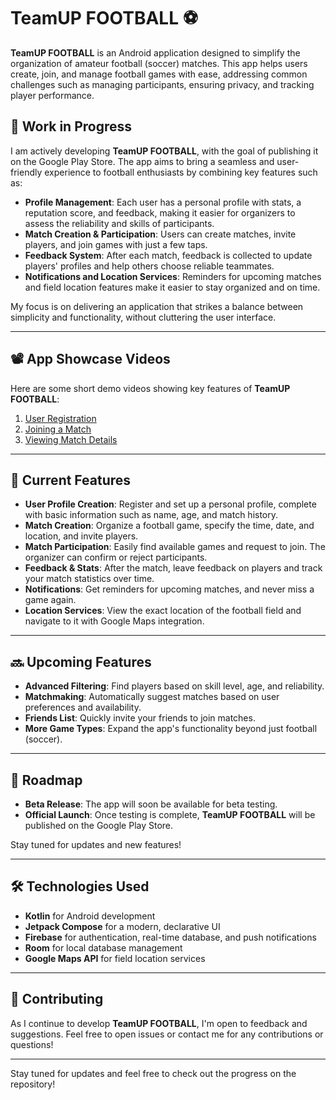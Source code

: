 # **TeamUP FOOTBALL** ⚽

**TeamUP FOOTBALL** is an Android application designed to simplify the organization of amateur football (soccer) matches. This app helps users create, join, and manage football games with ease, addressing common challenges such as managing participants, ensuring privacy, and tracking player performance.

## 🚀 **Work in Progress**

I am actively developing **TeamUP FOOTBALL**, with the goal of publishing it on the Google Play Store. The app aims to bring a seamless and user-friendly experience to football enthusiasts by combining key features such as:

- **Profile Management**: Each user has a personal profile with stats, a reputation score, and feedback, making it easier for organizers to assess the reliability and skills of participants.
- **Match Creation & Participation**: Users can create matches, invite players, and join games with just a few taps.
- **Feedback System**: After each match, feedback is collected to update players' profiles and help others choose reliable teammates.
- **Notifications and Location Services**: Reminders for upcoming matches and field location features make it easier to stay organized and on time.

My focus is on delivering an application that strikes a balance between simplicity and functionality, without cluttering the user interface.

---

## 📽️ **App Showcase Videos**

Here are some short demo videos showing key features of **TeamUP FOOTBALL**:

1. [User Registration](./media/1.mp4)
2. [Joining a Match](./media/2.mp4)
3. [Viewing Match Details](./media/3.mp4)

---

## 🔨 **Current Features**

- **User Profile Creation**: Register and set up a personal profile, complete with basic information such as name, age, and match history.
- **Match Creation**: Organize a football game, specify the time, date, and location, and invite players.
- **Match Participation**: Easily find available games and request to join. The organizer can confirm or reject participants.
- **Feedback & Stats**: After the match, leave feedback on players and track your match statistics over time.
- **Notifications**: Get reminders for upcoming matches, and never miss a game again.
- **Location Services**: View the exact location of the football field and navigate to it with Google Maps integration.

---

## 🔜 **Upcoming Features**

- **Advanced Filtering**: Find players based on skill level, age, and reliability.
- **Matchmaking**: Automatically suggest matches based on user preferences and availability.
- **Friends List**: Quickly invite your friends to join matches.
- **More Game Types**: Expand the app's functionality beyond just football (soccer).

---

## 📅 **Roadmap**

- **Beta Release**: The app will soon be available for beta testing.
- **Official Launch**: Once testing is complete, **TeamUP FOOTBALL** will be published on the Google Play Store.

Stay tuned for updates and new features!

---

## 🛠️ **Technologies Used**

- **Kotlin** for Android development
- **Jetpack Compose** for a modern, declarative UI
- **Firebase** for authentication, real-time database, and push notifications
- **Room** for local database management
- **Google Maps API** for field location services

---

## 💬 **Contributing**

As I continue to develop **TeamUP FOOTBALL**, I'm open to feedback and suggestions. Feel free to open issues or contact me for any contributions or questions!

---

Stay tuned for updates and feel free to check out the progress on the repository!
